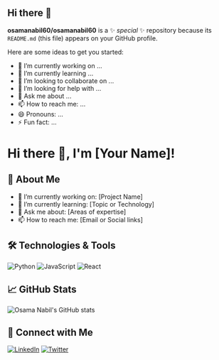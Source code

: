 ## Hi there 👋


**osamanabil60/osamanabil60** is a ✨ _special_ ✨ repository because its `README.md` (this file) appears on your GitHub profile.

Here are some ideas to get you started:

- 🔭 I’m currently working on ...
- 🌱 I’m currently learning ...
- 👯 I’m looking to collaborate on ...
- 🤔 I’m looking for help with ...
- 💬 Ask me about ...
- 📫 How to reach me: ...
- 😄 Pronouns: ...
- ⚡ Fun fact: ...

# Hi there 👋, I'm [Your Name]!

## 🚀 About Me
- 🔭 I’m currently working on: [Project Name]
- 🌱 I’m currently learning: [Topic or Technology]
- 💬 Ask me about: [Areas of expertise]
- 📫 How to reach me: [Email or Social links]

## 🛠️ Technologies & Tools
![Python](https://img.shields.io/badge/-Python-3776AB?style=flat&logo=python&logoColor=white)
![JavaScript](https://img.shields.io/badge/-JavaScript-F7DF1E?style=flat&logo=javascript&logoColor=black)
![React](https://img.shields.io/badge/-React-61DAFB?style=flat&logo=react&logoColor=black)
 

## 📈 GitHub Stats
![Osama Nabil's GitHub stats](https://github-readme-stats.vercel.app/api?username=osamanabil60&show_icons=true&theme=radical)

## 🔗 Connect with Me
[![LinkedIn](https://img.shields.io/badge/-LinkedIn-0077B5?style=flat&logo=linkedin&logoColor=white)]([https://linkedin.com/in/yourprofile](https://www.linkedin.com/in/osama-nabil-543306356/))
[![Twitter](https://img.shields.io/badge/-Twitter-1DA1F2?style=flat&logo=twitter&logoColor=white)]([https://twitter.com/yourhandle](https://x.com/Osama879256644))


 
